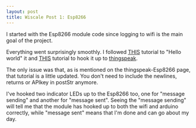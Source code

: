 ```yaml
---
layout: post
title: Wiscale Post 1: Esp8266
---
```


I started with the Esp8266 module code since logging to wifi is the main goal of the project.

Everything went surprisingly smoothly. I followed [THIS](http://www.arduinesp.com/getting-started) tutorial to "Hello world" it and [THIS](http://www.arduinesp.com/thingspeak) tutorial to hook it up to [thingspeak](https://thingspeak.com/).

The only issue was that, as is mentioned on the thingspeak-Esp8266 page, that tutorial is a little updated. You don't need to include the newlines, returns or APIkey in postStr anymore.

I've hooked two indicator LEDs up to the Esp8266 too, one for "message sending" and another for "message sent". Seeing the "message sending" will tell me that the module has hooked up to both the wifi and arduino correctly, while "message sent" means that I'm done and can go about my day.
